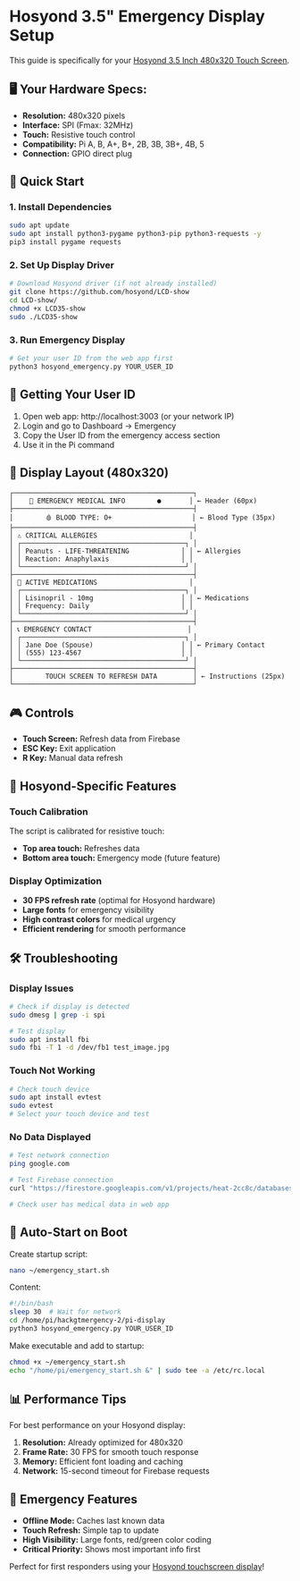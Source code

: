 # Hosyond 3.5" Emergency Display Setup

This guide is specifically for your [Hosyond 3.5 Inch 480x320 Touch Screen](https://www.amazon.com/Hosyond-480x320-Screen-Display-Raspberry/dp/B0BJDTL9J3).

## 🖥️ Your Hardware Specs:
- **Resolution:** 480x320 pixels
- **Interface:** SPI (Fmax: 32MHz)
- **Touch:** Resistive touch control
- **Compatibility:** Pi A, B, A+, B+, 2B, 3B, 3B+, 4B, 5
- **Connection:** GPIO direct plug

## 🚀 Quick Start

### 1. Install Dependencies
```bash
sudo apt update
sudo apt install python3-pygame python3-pip python3-requests -y
pip3 install pygame requests
```

### 2. Set Up Display Driver
```bash
# Download Hosyond driver (if not already installed)
git clone https://github.com/hosyond/LCD-show
cd LCD-show/
chmod +x LCD35-show
sudo ./LCD35-show
```

### 3. Run Emergency Display
```bash
# Get your user ID from the web app first
python3 hosyond_emergency.py YOUR_USER_ID
```

## 📱 Getting Your User ID

1. Open web app: http://localhost:3003 (or your network IP)
2. Login and go to Dashboard → Emergency
3. Copy the User ID from the emergency access section
4. Use it in the Pi command

## 🎯 Display Layout (480x320)

```
┌─────────────────────────────────────────────┐
│    🚨 EMERGENCY MEDICAL INFO        ●       │ ← Header (60px)
├─────────────────────────────────────────────┤
│        🩸 BLOOD TYPE: O+                    │ ← Blood Type (35px)
├─────────────────────────────────────────────┤
│ ⚠️ CRITICAL ALLERGIES                       │
│ ┌─────────────────────────────────────────┐ │
│ │ Peanuts - LIFE-THREATENING             │ │ ← Allergies
│ │ Reaction: Anaphylaxis                  │ │
│ └─────────────────────────────────────────┘ │
├─────────────────────────────────────────────┤
│ 💊 ACTIVE MEDICATIONS                       │
│ ┌─────────────────────────────────────────┐ │
│ │ Lisinopril - 10mg                      │ │ ← Medications
│ │ Frequency: Daily                       │ │
│ └─────────────────────────────────────────┘ │
├─────────────────────────────────────────────┤
│ 📞 EMERGENCY CONTACT                        │
│ ┌─────────────────────────────────────────┐ │
│ │ Jane Doe (Spouse)                      │ │ ← Primary Contact
│ │ (555) 123-4567                         │ │
│ └─────────────────────────────────────────┘ │
├─────────────────────────────────────────────┤
│        TOUCH SCREEN TO REFRESH DATA         │ ← Instructions (25px)
└─────────────────────────────────────────────┘
```

## 🎮 Controls

- **Touch Screen:** Refresh data from Firebase
- **ESC Key:** Exit application
- **R Key:** Manual data refresh

## 🔧 Hosyond-Specific Features

### Touch Calibration
The script is calibrated for resistive touch:
- **Top area touch:** Refreshes data
- **Bottom area touch:** Emergency mode (future feature)

### Display Optimization
- **30 FPS refresh rate** (optimal for Hosyond hardware)
- **Large fonts** for emergency visibility
- **High contrast colors** for medical urgency
- **Efficient rendering** for smooth performance

## 🛠️ Troubleshooting

### Display Issues
```bash
# Check if display is detected
sudo dmesg | grep -i spi

# Test display
sudo apt install fbi
sudo fbi -T 1 -d /dev/fb1 test_image.jpg
```

### Touch Not Working
```bash
# Check touch device
sudo apt install evtest
sudo evtest
# Select your touch device and test
```

### No Data Displayed
```bash
# Test network connection
ping google.com

# Test Firebase connection
curl "https://firestore.googleapis.com/v1/projects/heat-2cc8c/databases/(default)/documents/test"

# Check user has medical data in web app
```

## 🔄 Auto-Start on Boot

Create startup script:
```bash
nano ~/emergency_start.sh
```

Content:
```bash
#!/bin/bash
sleep 30  # Wait for network
cd /home/pi/hackgtmergency-2/pi-display
python3 hosyond_emergency.py YOUR_USER_ID
```

Make executable and add to startup:
```bash
chmod +x ~/emergency_start.sh
echo "/home/pi/emergency_start.sh &" | sudo tee -a /etc/rc.local
```

## 📊 Performance Tips

For best performance on your Hosyond display:

1. **Resolution:** Already optimized for 480x320
2. **Frame Rate:** 30 FPS for smooth touch response
3. **Memory:** Efficient font loading and caching
4. **Network:** 15-second timeout for Firebase requests

## 🎯 Emergency Features

- **Offline Mode:** Caches last known data
- **Touch Refresh:** Simple tap to update
- **High Visibility:** Large fonts, red/green color coding
- **Critical Priority:** Shows most important info first

Perfect for first responders using your [Hosyond touchscreen display](https://www.amazon.com/Hosyond-480x320-Screen-Display-Raspberry/dp/B0BJDTL9J3)!
